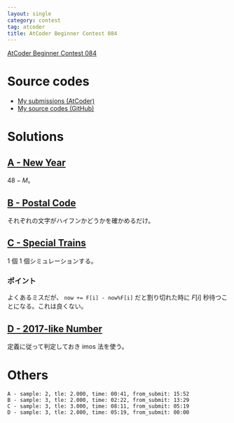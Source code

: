 ```yaml
---
layout: single
category: contest
tag: atcoder
title: AtCoder Beginner Contest 084
---
```


[AtCoder Beginner Contest 084](https://atcoder.jp/contests/abc084)

# Source codes

- [My submissions (AtCoder)](https://atcoder.jp/contests/abc084/submissions?f.User=kazunetakahashi)
- [My source codes (GitHub)](https://github.com/kazunetakahashi/atcoder/tree/master/2017/1230_ABC084)

# Solutions

## [A - New Year](https://atcoder.jp/contests/abc084/tasks/abc084_a)

$48 - M$。

## [B - Postal Code](https://atcoder.jp/contests/abc084/tasks/abc084_b)

それぞれの文字がハイフンかどうかを確かめるだけ。

## [C - Special Trains](https://atcoder.jp/contests/abc084/tasks/abc084_c)

1 個 1 個シミュレーションする。

### ポイント

よくあるミスだが、 `now += F[i] - now%F[i]` だと割り切れた時に $F[i]$ 秒待つことになる。これは良くない。

## [D - 2017-like Number](https://atcoder.jp/contests/abc084/tasks/abc084_d)

定義に従って判定しておき imos 法を使う。

# Others

```
A - sample: 2, tle: 2.000, time: 00:41, from_submit: 15:52
B - sample: 3, tle: 2.000, time: 02:22, from_submit: 13:29
C - sample: 3, tle: 3.000, time: 08:11, from_submit: 05:19
D - sample: 3, tle: 2.000, time: 05:19, from_submit: 00:00
```
